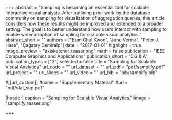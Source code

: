 +++
abstract = "Sampling is becoming an essential tool for scalable interactive visual analysis. After outlining prior work by the database community on sampling for visualization of aggregation queries, this article considers how these results might be improved and extended to a broader setting. The goal is to better understand how users interact with sampling to enable wider adoption of sampling for scalable visual analytics."
abstract_short = ""
authors = ["Bum Chul Kwon", "Janu Verma", "Peter J. Haas", "Çağatay Demiralp"]
date = "2017-01-01"
highlight = true
image_preview = "axisketcher_teaser.png"
math = false
publication = "IEEE Computer Graphics and Applications"
publication_short = "CG & A"
publication_types = ["2"]
selected = false
title = "Sampling for Scalable Visual Analytics"
url_code = ""
url_dataset = ""
url_pdf = "pdf/samplify.pdf"
url_project = ""
url_slides = ""
url_video = ""
url_bib = "bib/samplify.bib"

#[[url_custom]]
#name = "Supplementary Material"
#url = "pdf/vlat_sup.pdf"

[header]
  caption = "Sampling for Scalable Visual Analytics."
  image = "samplify_teaser.png"

+++

